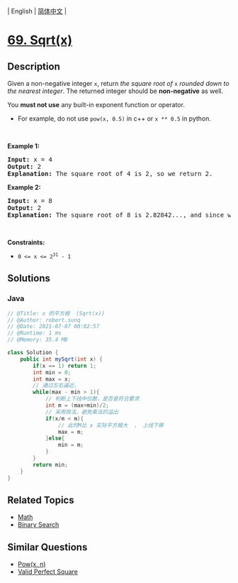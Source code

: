 
| English | [简体中文](README.md) |

# [69. Sqrt(x)](https://leetcode.cn//problems/sqrtx/)

## Description

<p>Given a non-negative integer <code>x</code>, return <em>the square root of </em><code>x</code><em> rounded down to the nearest integer</em>. The returned integer should be <strong>non-negative</strong> as well.</p>

<p>You <strong>must not use</strong> any built-in exponent function or operator.</p>

<ul>
	<li>For example, do not use <code>pow(x, 0.5)</code> in c++ or <code>x ** 0.5</code> in python.</li>
</ul>

<p>&nbsp;</p>
<p><strong class="example">Example 1:</strong></p>

<pre>
<strong>Input:</strong> x = 4
<strong>Output:</strong> 2
<strong>Explanation:</strong> The square root of 4 is 2, so we return 2.
</pre>

<p><strong class="example">Example 2:</strong></p>

<pre>
<strong>Input:</strong> x = 8
<strong>Output:</strong> 2
<strong>Explanation:</strong> The square root of 8 is 2.82842..., and since we round it down to the nearest integer, 2 is returned.
</pre>

<p>&nbsp;</p>
<p><strong>Constraints:</strong></p>

<ul>
	<li><code>0 &lt;= x &lt;= 2<sup>31</sup> - 1</code></li>
</ul>


## Solutions


### Java

```Java
// @Title: x 的平方根  (Sqrt(x))
// @Author: robert.sunq
// @Date: 2021-07-07 00:02:57
// @Runtime: 1 ms
// @Memory: 35.4 MB

class Solution {
    public int mySqrt(int x) {
        if(x == 1) return 1;
        int min = 0;
        int max = x;
        // 通过左右逼近，
        while(max - min > 1){
            // 判断上下线中位数，是否是符合要求
            int m = (max+min)/2;
            // 采用除法，避免乘法的溢出
            if(x/m < m){
                // 此时M比 x 实际平方根大  ， 上线下移
                max = m;
            }else{
                min = m;
            }
        }
        return min;
    }
}
```



## Related Topics

- [Math](https://leetcode.cn//tag/math)
- [Binary Search](https://leetcode.cn//tag/binary-search)

## Similar Questions

- [Pow(x, n)](../powx-n/README_EN.md)
- [Valid Perfect Square](../valid-perfect-square/README_EN.md)
